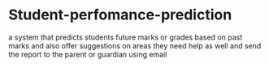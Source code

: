 # Student-perfomance-prediction
a system that predicts students future marks or grades based on past marks and also offer suggestions on areas they need help as well and send the report to the parent or guardian using email
